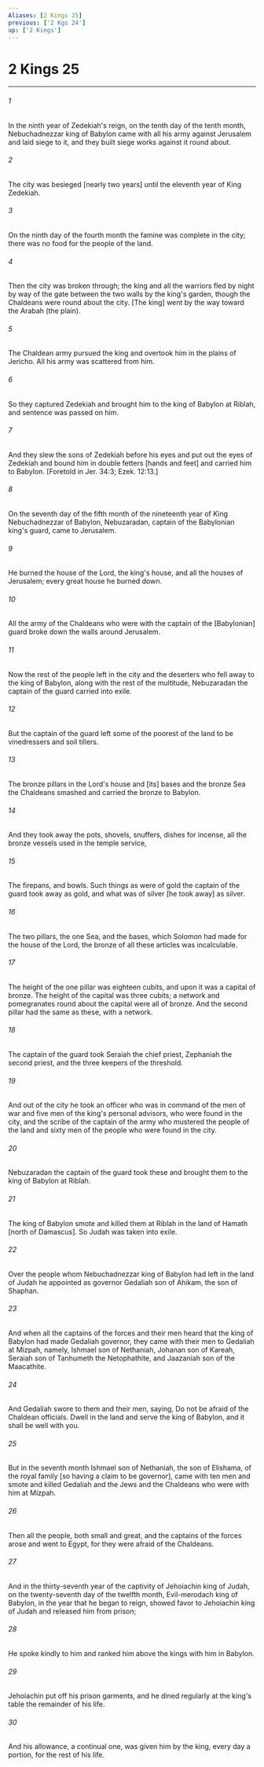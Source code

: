 ```yaml
---
Aliases: [2 Kings 25]
previous: ['2 Kgs 24']
up: ['2 Kings']
---
```

# 2 Kings 25

***

###### 1 

In the ninth year of Zedekiah's reign, on the tenth day of the tenth month, Nebuchadnezzar king of Babylon came with all his army against Jerusalem and laid siege to it, and they built siege works against it round about. 

###### 2 

The city was besieged [nearly two years] until the eleventh year of King Zedekiah. 

###### 3 

On the ninth day of the fourth month the famine was complete in the city; there was no food for the people of the land. 

###### 4 

Then the city was broken through; the king and all the warriors fled by night by way of the gate between the two walls by the king's garden, though the Chaldeans were round about the city. [The king] went by the way toward the Arabah (the plain). 

###### 5 

The Chaldean army pursued the king and overtook him in the plains of Jericho. All his army was scattered from him. 

###### 6 

So they captured Zedekiah and brought him to the king of Babylon at Riblah, and sentence was passed on him. 

###### 7 

And they slew the sons of Zedekiah before his eyes and put out the eyes of Zedekiah and bound him in double fetters [hands and feet] and carried him to Babylon. [Foretold in Jer. 34:3; Ezek. 12:13.] 

###### 8 

On the seventh day of the fifth month of the nineteenth year of King Nebuchadnezzar of Babylon, Nebuzaradan, captain of the Babylonian king's guard, came to Jerusalem. 

###### 9 

He burned the house of the Lord, the king's house, and all the houses of Jerusalem; every great house he burned down. 

###### 10 

All the army of the Chaldeans who were with the captain of the [Babylonian] guard broke down the walls around Jerusalem. 

###### 11 

Now the rest of the people left in the city and the deserters who fell away to the king of Babylon, along with the rest of the multitude, Nebuzaradan the captain of the guard carried into exile. 

###### 12 

But the captain of the guard left some of the poorest of the land to be vinedressers and soil tillers. 

###### 13 

The bronze pillars in the Lord's house and [its] bases and the bronze Sea the Chaldeans smashed and carried the bronze to Babylon. 

###### 14 

And they took away the pots, shovels, snuffers, dishes for incense, all the bronze vessels used in the temple service, 

###### 15 

The firepans, and bowls. Such things as were of gold the captain of the guard took away as gold, and what was of silver [he took away] as silver. 

###### 16 

The two pillars, the one Sea, and the bases, which Solomon had made for the house of the Lord, the bronze of all these articles was incalculable. 

###### 17 

The height of the one pillar was eighteen cubits, and upon it was a capital of bronze. The height of the capital was three cubits; a network and pomegranates round about the capital were all of bronze. And the second pillar had the same as these, with a network. 

###### 18 

The captain of the guard took Seraiah the chief priest, Zephaniah the second priest, and the three keepers of the threshold. 

###### 19 

And out of the city he took an officer who was in command of the men of war and five men of the king's personal advisors, who were found in the city, and the scribe of the captain of the army who mustered the people of the land and sixty men of the people who were found in the city. 

###### 20 

Nebuzaradan the captain of the guard took these and brought them to the king of Babylon at Riblah. 

###### 21 

The king of Babylon smote and killed them at Riblah in the land of Hamath [north of Damascus]. So Judah was taken into exile. 

###### 22 

Over the people whom Nebuchadnezzar king of Babylon had left in the land of Judah he appointed as governor Gedaliah son of Ahikam, the son of Shaphan. 

###### 23 

And when all the captains of the forces and their men heard that the king of Babylon had made Gedaliah governor, they came with their men to Gedaliah at Mizpah, namely, Ishmael son of Nethaniah, Johanan son of Kareah, Seraiah son of Tanhumeth the Netophathite, and Jaazaniah son of the Maacathite. 

###### 24 

And Gedaliah swore to them and their men, saying, Do not be afraid of the Chaldean officials. Dwell in the land and serve the king of Babylon, and it shall be well with you. 

###### 25 

But in the seventh month Ishmael son of Nethaniah, the son of Elishama, of the royal family [so having a claim to be governor], came with ten men and smote and killed Gedaliah and the Jews and the Chaldeans who were with him at Mizpah. 

###### 26 

Then all the people, both small and great, and the captains of the forces arose and went to Egypt, for they were afraid of the Chaldeans. 

###### 27 

And in the thirty-seventh year of the captivity of Jehoiachin king of Judah, on the twenty-seventh day of the twelfth month, Evil-merodach king of Babylon, in the year that he began to reign, showed favor to Jehoiachin king of Judah and released him from prison; 

###### 28 

He spoke kindly to him and ranked him above the kings with him in Babylon. 

###### 29 

Jehoiachin put off his prison garments, and he dined regularly at the king's table the remainder of his life. 

###### 30 

And his allowance, a continual one, was given him by the king, every day a portion, for the rest of his life.
